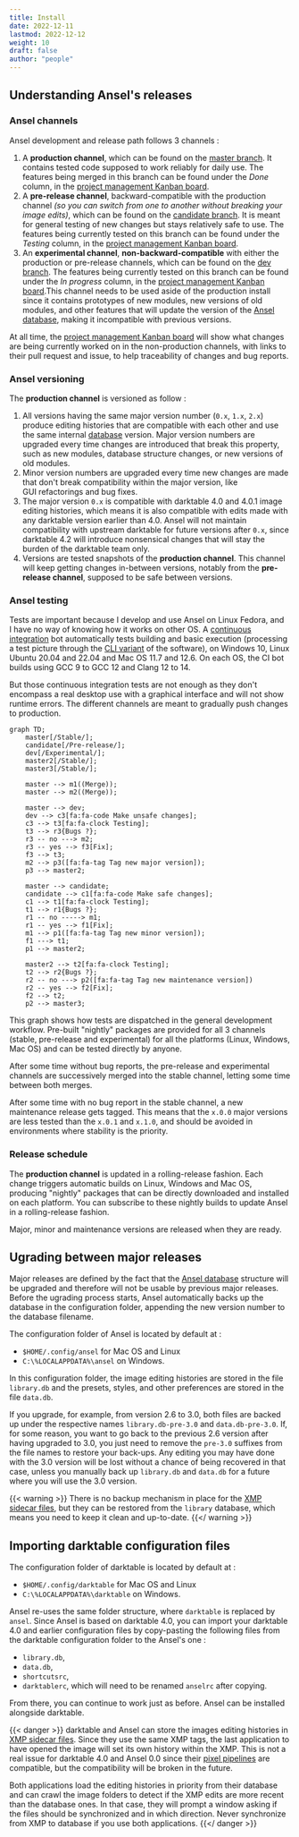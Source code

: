 ```yaml
---
title: Install
date: 2022-12-11
lastmod: 2022-12-12
weight: 10
draft: false
author: "people"
---
```


## Understanding Ansel's releases

### Ansel channels

Ansel development and release path follows 3 channels :

1. A __production channel__, which can be found on the [master branch](https://github.com/aurelienpierreeng/ansel). It contains tested code supposed to work reliably for daily use. The features being merged in this branch can be found under the _Done_ column, in the [project management Kanban board](https://github.com/orgs/aurelienpierreeng/projects/1).
2. A __pre-release channel__, backward-compatible with the production channel _(so you can switch from one to another without breaking your image edits)_, which can be found on the [candidate branch](https://github.com/aurelienpierreeng/ansel/tree/candidate). It is meant for general testing of new changes but stays relatively safe to use. The features being currently tested on this branch can be found under the _Testing_ column, in the [project management Kanban board](https://github.com/orgs/aurelienpierreeng/projects/1).
3. An __experimental channel__, __non-backward-compatible__ with either the production or pre-release channels, which can be found on the [dev branch](https://github.com/aurelienpierreeng/ansel/tree/dev). The features being currently tested on this branch can be found under the _In progress_ column, in the [project management Kanban board](https://github.com/orgs/aurelienpierreeng/projects/1).This channel needs to be used aside of the production install since it contains prototypes of new modules, new versions of old modules, and other features that will update the version of the [Ansel database](../preferences-settings/storage#database), making it incompatible with previous versions.

At all time, the  [project management Kanban board](https://github.com/orgs/aurelienpierreeng/projects/1) will show what changes are being currently worked on in the non-production channels, with links to their pull request and issue, to help traceability of changes and bug reports.

### Ansel versioning

The __production channel__ is versioned as follow :

1. All versions having the same major version number (`0.x`, `1.x`, `2.x`) produce editing histories that are compatible with each other and use the same internal [database](../preferences-settings/storage#database) version. Major version numbers are upgraded every time changes are introduced that break this property, such as new modules, database structure changes, or new versions of old modules.
2. Minor version numbers are upgraded every time new changes are made that don't break compatibility within the major version, like GUI refactorings and bug fixes.
3. The major version `0.x` is compatible with darktable 4.0 and 4.0.1 image editing histories, which means it is also compatible with edits made with any darktable version earlier than 4.0. Ansel will not maintain compatibility with upstream darktable for future versions after `0.x`, since darktable 4.2 will introduce nonsensical changes that will stay the burden of the darktable team only.
4. Versions are tested snapshots of the __production channel__. This channel will keep getting changes in-between versions, notably from the __pre-release channel__, supposed to be safe between versions.

### Ansel testing

Tests are important because I develop and use Ansel on Linux Fedora, and I have no way of knowing how it works on other OS. A [continuous integration](https://github.com/aurelienpierreeng/ansel/actions/workflows/ci.yml) bot automatically tests building and basic execution (processing a test picture through the [CLI variant](../cli/ansel-cli) of the software), on Windows 10, Linux Ubuntu 20.04 and 22.04 and Mac OS 11.7 and 12.6. On each OS, the CI bot builds using GCC 9 to GCC 12 and Clang 12 to 14.

But those continuous integration tests are not enough as they don't encompass a real desktop use with a graphical interface and will not show runtime errors. The different channels are meant to gradually push changes to production.

```mermaid
graph TD;
	master[/Stable/];
	candidate[/Pre-release/];
	dev[/Experimental/];
	master2[/Stable/];
	master3[/Stable/];

	master --> m1((Merge));
	master --> m2((Merge));

	master --> dev;
	dev --> c3[fa:fa-code Make unsafe changes];
	c3 --> t3[fa:fa-clock Testing];
	t3 --> r3{Bugs ?};
	r3 -- no ---> m2;
	r3 -- yes --> f3[Fix];
	f3 --> t3;
	m2 --> p3([fa:fa-tag Tag new major version]);
	p3 --> master2;

	master --> candidate;
	candidate --> c1[fa:fa-code Make safe changes];
	c1 --> t1[fa:fa-clock Testing];
	t1 --> r1{Bugs ?};
	r1 -- no -----> m1;
	r1 -- yes --> f1[Fix];
	m1 --> p1([fa:fa-tag Tag new minor version]);
	f1 ---> t1;
	p1 --> master2;

	master2 --> t2[fa:fa-clock Testing];
	t2 --> r2{Bugs ?};
	r2 -- no ---> p2([fa:fa-tag Tag new maintenance version])
	r2 -- yes --> f2[Fix];
	f2 --> t2;
	p2 --> master3;

```

This graph shows how tests are dispatched in the general development workflow. Pre-built "nightly" packages are provided for all 3 channels (stable, pre-release and experimental) for all the platforms (Linux, Windows, Mac OS) and can be tested directly by anyone.

After some time without bug reports, the pre-release and experimental channels are successively merged into the stable channel, letting some time between both merges.

After some time with no bug report in the stable channel, a new maintenance release gets tagged. This means that the `x.0.0` major versions are less tested than the `x.0.1` and `x.1.0`, and should be avoided in environments where stability is the priority.

### Release schedule

The __production channel__ is updated in a rolling-release fashion. Each change triggers automatic builds on Linux, Windows and Mac OS, producing "nightly" packages that can be directly downloaded and installed on each platform. You can subscribe to these nightly builds to update Ansel in a rolling-release fashion.

Major, minor and maintenance versions are released when they are ready.

## Ugrading between major releases

Major releases are defined by the fact that the [Ansel database](../preferences-settings/storage#database) structure will be upgraded and therefore will not be usable by previous major releases. Before the ugrading process starts, Ansel automatically backs up the database in the configuration folder, appending the new version number to the database filename. 

The configuration folder of Ansel is located by default at :
* `$HOME/.config/ansel` for Mac OS and Linux
* `C:\%LOCALAPPDATA%\ansel` on Windows.

In this configuration folder, the image editing histories are stored in the file `library.db` and the presets, styles, and other preferences are stored in the file `data.db`. 

If you upgrade, for example, from version 2.6 to 3.0, both files are backed up under the respective names `library.db-pre-3.0`  and `data.db-pre-3.0`. If, for some reason, you want to go back to the previous 2.6 version after having upgraded to 3.0, you just need to remove the `pre-3.0` suffixes from the file names to restore your back-ups. Any editing you may have done with the 3.0 version will be lost without a chance of being recovered in that case, unless you manually back up `library.db` and `data.db` for a future where you will use the 3.0 version.

{{< warning >}}
There is no backup mechanism in place for the [XMP sidecar files](./overview/sidecar-files/sidecar.md), but they can be restored from the `library` database, which means you need to keep it clean and up-to-date.
{{</ warning >}}

## Importing darktable configuration files

The configuration folder of darktable is located by default at :
 - `$HOME/.config/darktable` for Mac OS and Linux
 - `C:\%LOCALAPPDATA%\darktable` on Windows.

Ansel re-uses the same folder structure, where `darktable` is replaced by `ansel`. Since Ansel is based on darktable 4.0, you can import your darktable 4.0 and earlier configuration files by copy-pasting the following files from the darktable configuration folder to the Ansel's one :
- `library.db`, 
- `data.db`,
- `shortcutsrc`,
- `darktablerc`, which will need to be renamed `anselrc` after copying.

From there, you can continue to work just as before. Ansel can be installed alongside darktable.

{{< danger >}}
darktable and Ansel can store the images editing histories in [XMP sidecar files](./overview/sidecar-files/sidecar.md). Since they use the same XMP tags, the last application to have opened the image will set its own history within the XMP. This is not a real issue for darktable 4.0 and Ansel 0.0 since their [pixel pipelines](./views/darkroom/pixelpipe/_index.md) are compatible, but the compatibility will be broken in the future.

Both applications load the editing histories in priority from their database and can crawl the image folders to detect if the XMP edits are more recent than the database ones. In that case, they will prompt a window asking if the files should be synchronized and in which direction. Never synchronize from XMP to database if you use both applications. 
{{</ danger >}}